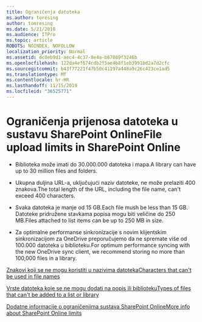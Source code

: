 ```yaml
---
title: Ograničenja datoteka
ms.author: toresing
author: tomresing
ms.date: 5/21/2018
ms.audience: ITPro
ms.topic: article
ROBOTS: NOINDEX, NOFOLLOW
localization_priority: Normal
ms.assetid: dc0eb9d1-aec4-4c37-8e4a-b67089f3246b
ms.openlocfilehash: 122da4ef674cdb2f5ae4b8f1eb3991bd2a7d2cfc
ms.sourcegitcommit: b43f77221f47b50c41197a448a9c26c423ce1ad5
ms.translationtype: MT
ms.contentlocale: hr-HR
ms.lasthandoff: 11/15/2019
ms.locfileid: "36525771"
---
```

# <a name="file-upload-limits-in-sharepoint-online"></a><span data-ttu-id="4caff-102">Ograničenja prijenosa datoteka u sustavu SharePoint Online</span><span class="sxs-lookup"><span data-stu-id="4caff-102">File upload limits in SharePoint Online</span></span>

- <span data-ttu-id="4caff-103">Biblioteka može imati do 30.000.000 datoteka i mapa.</span><span class="sxs-lookup"><span data-stu-id="4caff-103">A library can have up to 30 million files and folders.</span></span>
    
- <span data-ttu-id="4caff-104">Ukupna duljina URL-a, uključujući naziv datoteke, ne može prelaziti 400 znakova.</span><span class="sxs-lookup"><span data-stu-id="4caff-104">The total length of the URL, including the file name, can't exceed 400 characters.</span></span>
    
- <span data-ttu-id="4caff-105">Svaka datoteka je manje od 15 GB.</span><span class="sxs-lookup"><span data-stu-id="4caff-105">Each file mush be less than 15 GB.</span></span> <span data-ttu-id="4caff-106">Datoteke pridružene stavkama popisa mogu biti veličine do 250 MB.</span><span class="sxs-lookup"><span data-stu-id="4caff-106">Files attached to list items can be up to 250 MB in size.</span></span>
    
- <span data-ttu-id="4caff-107">Za optimalne performanse sinkronizacije s novim klijentskim sinkronizacijom za OneDrive preporučujemo da ne spremate više od 100.000 datoteka u biblioteku.</span><span class="sxs-lookup"><span data-stu-id="4caff-107">For optimum performance syncing with the new OneDrive sync client, we recommend storing no more than 100,000 files in a library.</span></span> 
    
[<span data-ttu-id="4caff-108">Znakovi koji se ne mogu koristiti u nazivima datoteka</span><span class="sxs-lookup"><span data-stu-id="4caff-108">Characters that can't be used in file names</span></span>](https://go.microsoft.com/fwlink/?linkid=866430)
  
[<span data-ttu-id="4caff-109">Vrste datoteka koje se ne mogu dodati na popis ili biblioteku</span><span class="sxs-lookup"><span data-stu-id="4caff-109">Types of files that can't be added to a list or library</span></span>](https://go.microsoft.com/fwlink/?linkid=273757)
  
[<span data-ttu-id="4caff-110">Dodatne informacije o ograničenjima sustava SharePoint Online</span><span class="sxs-lookup"><span data-stu-id="4caff-110">More info about SharePoint Online limits</span></span>](https://go.microsoft.com/fwlink/?linkid=271273)
  

